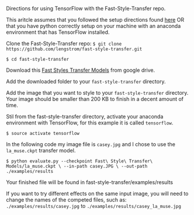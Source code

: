 Directions for using TensorFlow with the Fast-Style-Transfer repo.

This aritcle assumes that you followed the setup directions found [here](https://gist.github.com/thacherT1D/0103f69cb409385b80fb717419eb2ffc) OR that you have python correctly setup on your machine with an anaconda environment that has TensorFlow installed.

Clone the Fast-Style-Transfer repo: `$ git clone https://github.com/lengstrom/fast-style-transfer.git`

`$ cd fast-style-transfer`

Download this [Fast Styles Transfer Models](https://drive.google.com/drive/folders/0B9jhaT37ydSyRk9UX0wwX3BpMzQ) from google drive.

Add the downloaded folder to your `fast-style-transfer` directory.

Add the image that you want to style to your `fast-style-transfer` directory. Your image should be smaller than 200 KB to finish in a decent amount of time.

Stil from the fast-style-transfer directory, activate your anaconda environment with TensorFlow, for this example it is called `tensorflow`.

`$ source activate tensorflow`

In the following code my image file is `casey.jpg` and I chose to use the `la_muse.ckpt` transfer model.

`$ python evaluate.py --checkpoint Fast\ Style\ Transfer\ Models/la_muse.ckpt \
--in-path casey.JPG \
--out-path ./examples/results`

Your finished file will be found in fast-style-transfer/examples/results

If you want to try different effects on the same input image, you will need to change the names of the competed files, such as: `./examples/results/casey.jpg` to `./examples/results/casey_la_muse.jpg`
